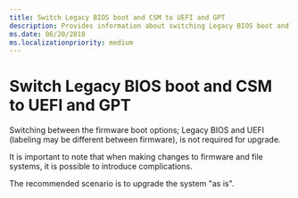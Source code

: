 ```yaml
---
title: Switch Legacy BIOS boot and CSM to UEFI and GPT
description: Provides information about switching Legacy BIOS boot and CSM to UEFI and GPT
ms.date: 06/20/2018
ms.localizationpriority: medium
---
```


# Switch Legacy BIOS boot and CSM to UEFI and GPT

Switching between the firmware boot options; Legacy BIOS and UEFI (labeling may be different between firmware), is not required for upgrade.

It is important to note that when making changes to firmware and file systems, it is possible to introduce complications.

The recommended scenario is to upgrade the system "as is".
